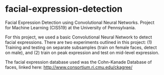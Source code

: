 # facial-expression-detection
Facial Expression Detection using Convolutional Neural Networks. Project for Machine Learning (CIS519) at the University of Pennsylvania.

For this project, we used a basic Convolutional Neural Network to detect facial expressions. There are two experiments outlined in this project: (1) Training and testing on separate subsamples (train on female faces, detect on male), and (2) train on peak expression and test on mid-level expression.

The facial expression database used was the Cohn-Kanade Database of faces, linked here: http://www.consortium.ri.cmu.edu/ckagree/
